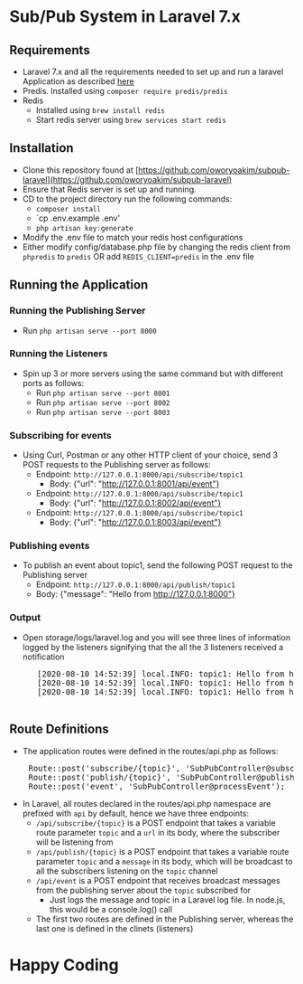 # Sub/Pub System in Laravel 7.x
## Requirements
- Laravel 7.x and all the requirements needed to set up and run a laravel Application as described [here](https://laravel.com/docs/7.x#server-requirements)
- Predis. Installed using `composer require predis/predis`
- Redis
    - Installed using `brew install redis`
    - Start redis server using `brew services start redis` 
## Installation
- Clone this repository found at [https://github.com/oworyoakim/subpub-laravel](https://github.com/oworyoakim/subpub-laravel)
- Ensure that Redis server is set up and running.
- CD to the project directory run the following commands:
    - `composer install`
    - `cp .env.example .env'
    - `php artisan key:generate`
- Modify the .env file to match your redis host configurations
- Either modify config/database.php file by changing the redis client from `phpredis` to `predis` OR add `REDIS_CLIENT=predis` in the .env file

## Running the Application
### Running the Publishing Server
- Run `php artisan serve --port 8000`
### Running the Listeners
- Spin up 3 or more servers using the same command but with different ports as follows:
    - Run `php artisan serve --port 8001`
    - Run `php artisan serve --port 8002`
    - Run `php artisan serve --port 8003`
### Subscribing for events
- Using Curl, Postman or any other HTTP client of your choice, send  3 POST requests to the Publishing server as follows:
    - Endpoint: `http://127.0.0.1:8000/api/subscribe/topic1`
         - Body: {"url": "http://127.0.0.1:8001/api/event"}
    - Endpoint: `http://127.0.0.1:8000/api/subscribe/topic1`
         - Body:  {"url": "http://127.0.0.1:8002/api/event"}
    - Endpoint: `http://127.0.0.1:8000/api/subscribe/topic1`
         - Body:  {"url": "http://127.0.0.1:8003/api/event"}
### Publishing events
- To publish an event about topic1, send the following POST request to the Publishing server
    - Endpoint: `http://127.0.0.1:8000/api/publish/topic1`
    - Body: {"message": "Hello from http://127.0.0.1:8000"}
### Output
- Open storage/logs/laravel.log and you will see three lines of information logged by the listeners signifying that the all the 3 listeners received a notification
    <pre>
     [2020-08-10 14:52:39] local.INFO: topic1: Hello from http://127.0.0.1:8000 
     [2020-08-10 14:52:39] local.INFO: topic1: Hello from http://127.0.0.1:8000 
     [2020-08-10 14:52:39] local.INFO: topic1: Hello from http://127.0.0.1:8000
    </pre>

## Route Definitions
- The application routes were defined in the routes/api.php as follows:
<pre>
    Route::post('subscribe/{topic}', 'SubPubController@subscribe');
    Route::post('publish/{topic}', 'SubPubController@publish');
    Route::post('event', 'SubPubController@processEvent');
</pre>
- In Laravel, all routes declared in the routes/api.php namespace are prefixed with `api` by default, hence we have three endpoints:
    - `/api/subscribe/{topic}` is a POST endpoint that takes a variable route parameter `topic` and a `url` in its body, where the subscriber will be listening from
    - `/api/publish/{topic}` is a POST endpoint that takes a variable route parameter `topic` and a `message` in its body, which will be broadcast to all the subscribers listening on the `topic` channel
    - `/api/event` is a POST endpoint that receives broadcast messages from the publishing server about the `topic` subscribed for
        - Just logs the message and topic in a Laravel log file. In node.js, this would be a console.log() call
    - The first two routes are defined in the Publishing server, whereas the last one is defined in the clinets (listeners)  
    

# Happy Coding
